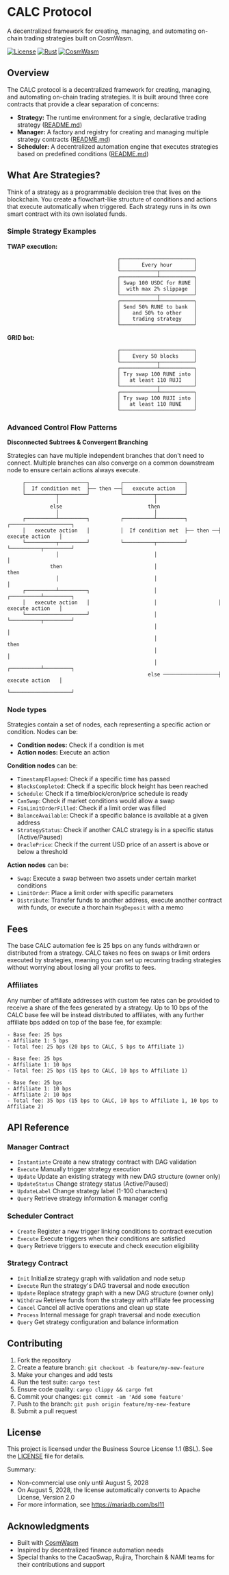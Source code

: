 # CALC Protocol

A decentralized framework for creating, managing, and automating on-chain trading strategies built on CosmWasm.

[![License](https://img.shields.io/badge/License-BSL%201.1-orange.svg)](LICENSE)
[![Rust](https://img.shields.io/badge/rust-1.70+-blue.svg)](https://www.rust-lang.org)
[![CosmWasm](https://img.shields.io/badge/CosmWasm-2.2+-green.svg)](https://cosmwasm.com)

## Overview

The CALC protocol is a decentralized framework for creating, managing, and automating on-chain trading strategies. It is built around three core contracts that provide a clear separation of concerns:

- **Strategy:** The runtime environment for a single, declarative trading strategy ([README.md](contracts/strategy/README.md))
- **Manager:** A factory and registry for creating and managing multiple strategy contracts ([README.md](contracts/manager/README.md))
- **Scheduler:** A decentralized automation engine that executes strategies based on predefined conditions ([README.md](contracts/scheduler/README.md))

## What Are Strategies?

Think of a strategy as a programmable decision tree that lives on the blockchain. You create a flowchart-like structure of conditions and actions that execute automatically when triggered. Each strategy runs in its own smart contract with its own isolated funds.

### Simple Strategy Examples

**TWAP execution:**

```
                                    ┌────────────────────────┐
                                    │       Every hour       │
                                    └────────────┬───────────┘
                                    ┌────────────┴───────────┐
                                    │ Swap 100 USDC for RUNE │
                                    │  with max 2% slippage  │
                                    └────────────┬───────────┘
                                    ┌────────────┴───────────┐
                                    │ Send 50% RUNE to bank  │
                                    │    and 50% to other    │
                                    │    trading strategy    │
                                    └────────────────────────┘
```

**GRID bot:**

```
                                    ┌────────────────────────┐
                                    │    Every 50 blocks     │
                                    └────────────┬───────────┘
                                    ┌────────────┴───────────┐
                                    │ Try swap 100 RUNE into │
                                    │   at least 110 RUJI    │
                                    └────────────┬───────────┘
                                    ┌────────────┴───────────┐
                                    │ Try swap 100 RUJI into │
                                    │   at least 110 RUNE    │
                                    └────────────────────────┘
```

### Advanced Control Flow Patterns

**Disconnected Subtrees & Convergent Branching**

Strategies can have multiple independent branches that don't need to connect. Multiple branches can also converge on a common downstream node to ensure certain actions always execute.

```
     ┌────────────────────┐          ┌────────────────────┐
     │  If condition met  ├── then ──┤   execute action   │
     └──────────┬─────────┘          └──────────┬─────────┘
                │                               │
              else                            then
                │                               │
     ┌──────────┴─────────┐          ┌──────────┴─────────┐          ┌────────────────────┐
     │   execute action   │          │  If condition met  ├── then ──┤   execute action   │
     └──────────┬─────────┘          └──────────┬─────────┘          └──────────┬─────────┘
                │                               │                               │
              then                              │                             then
                │                               │                               │
     ┌──────────┴─────────┐                     │                    ┌──────────┴─────────┐
     │   execute action   │                     │                    │   execute action   │
     └────────────────────┘                     │                    └──────────┬─────────┘
                                                │                               │
                                                │                             then
                                                │                               │
                                                │                    ┌──────────┴─────────┐
                                              else ──────────────────┤   execute action   │
                                                                     └────────────────────┘
```

### Node types

Strategies contain a set of nodes, each representing a specific action or condition. Nodes can be:

- **Condition nodes:** Check if a condition is met
- **Action nodes:** Execute an action

**Condition nodes** can be:

- `TimestampElapsed`: Check if a specific time has passed
- `BlocksCompleted`: Check if a specific block height has been reached
- `Schedule`: Check if a time/block/cron/price schedule is ready
- `CanSwap`: Check if market conditions would allow a swap
- `FinLimitOrderFilled`: Check if a limit order was filled
- `BalanceAvailable`: Check if a specific balance is available at a given address
- `StrategyStatus`: Check if another CALC strategy is in a specific status (Active/Paused)
- `OraclePrice`: Check if the current USD price of an assert is above or below a threshold

**Action nodes** can be:

- `Swap`: Execute a swap between two assets under certain market conditions
- `LimitOrder`: Place a limit order with specific parameters
- `Distribute`: Transfer funds to another address, execute another contract with funds, or execute a thorchain `MsgDeposit` with a memo

## Fees

The base CALC automation fee is 25 bps on any funds withdrawn or distributed from a strategy. CALC takes no fees on swaps or limit orders executed by strategies, meaning you can set up recurring trading strategies without worrying about losing all your profits to fees.

### Affiliates

Any number of affiliate addresses with custom fee rates can be provided to receive a share of the fees generated by a strategy. Up to 10 bps of the CALC base fee will be instead distributed to affiliates, with any further affiliate bps added on top of the base fee, for example:

```
- Base fee: 25 bps
- Affiliate 1: 5 bps
- Total fee: 25 bps (20 bps to CALC, 5 bps to Affiliate 1)
```

```
- Base fee: 25 bps
- Affiliate 1: 10 bps
- Total fee: 25 bps (15 bps to CALC, 10 bps to Affiliate 1)
```

```
- Base fee: 25 bps
- Affiliate 1: 10 bps
- Affiliate 2: 10 bps
- Total fee: 35 bps (15 bps to CALC, 10 bps to Affiliate 1, 10 bps to Affiliate 2)
```

## API Reference

### Manager Contract

- `Instantiate` Create a new strategy contract with DAG validation
- `Execute` Manually trigger strategy execution
- `Update` Update an existing strategy with new DAG structure (owner only)
- `UpdateStatus` Change strategy status (Active/Paused)
- `UpdateLabel` Change strategy label (1-100 characters)
- `Query` Retrieve strategy information & manager config

### Scheduler Contract

- `Create` Register a new trigger linking conditions to contract execution
- `Execute` Execute triggers when their conditions are satisfied
- `Query` Retrieve triggers to execute and check execution eligibility

### Strategy Contract

- `Init` Initialize strategy graph with validation and node setup
- `Execute` Run the strategy's DAG traversal and node execution
- `Update` Replace strategy graph with a new DAG structure (owner only)
- `Withdraw` Retrieve funds from the strategy with affiliate fee processing
- `Cancel` Cancel all active operations and clean up state
- `Process` Internal message for graph traversal and node execution
- `Query` Get strategy configuration and balance information

## Contributing

1. Fork the repository
2. Create a feature branch: `git checkout -b feature/my-new-feature`
3. Make your changes and add tests
4. Run the test suite: `cargo test`
5. Ensure code quality: `cargo clippy && cargo fmt`
6. Commit your changes: `git commit -am 'Add some feature'`
7. Push to the branch: `git push origin feature/my-new-feature`
8. Submit a pull request

## License

This project is licensed under the Business Source License 1.1 (BSL). See the [LICENSE](LICENSE) file for details.

Summary:

- Non-commercial use only until August 5, 2028
- On August 5, 2028, the license automatically converts to Apache License, Version 2.0
- For more information, see https://mariadb.com/bsl11

## Acknowledgments

- Built with [CosmWasm](https://cosmwasm.com/)
- Inspired by decentralized finance automation needs
- Special thanks to the CacaoSwap, Rujira, Thorchain & NAMI teams for their contributions and support

